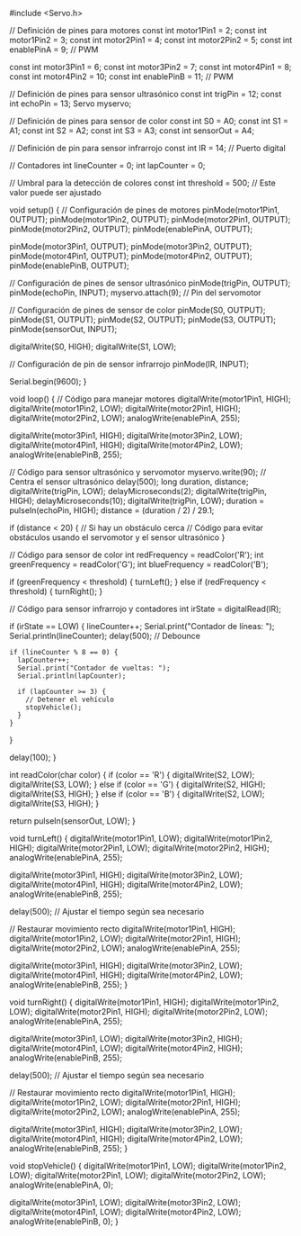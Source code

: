   #include <Servo.h>

// Definición de pines para motores
const int motor1Pin1 = 2;
const int motor1Pin2 = 3;
const int motor2Pin1 = 4;
const int motor2Pin2 = 5;
const int enablePinA = 9; // PWM

const int motor3Pin1 = 6;
const int motor3Pin2 = 7;
const int motor4Pin1 = 8;
const int motor4Pin2 = 10;
const int enablePinB = 11; // PWM

// Definición de pines para sensor ultrasónico
const int trigPin = 12;
const int echoPin = 13;
Servo myservo;

// Definición de pines para sensor de color
const int S0 = A0;
const int S1 = A1;
const int S2 = A2;
const int S3 = A3;
const int sensorOut = A4;

// Definición de pin para sensor infrarrojo
const int IR = 14; // Puerto digital

// Contadores
int lineCounter = 0;
int lapCounter = 0;

// Umbral para la detección de colores
const int threshold = 500; // Este valor puede ser ajustado

void setup() {
  // Configuración de pines de motores
  pinMode(motor1Pin1, OUTPUT);
  pinMode(motor1Pin2, OUTPUT);
  pinMode(motor2Pin1, OUTPUT);
  pinMode(motor2Pin2, OUTPUT);
  pinMode(enablePinA, OUTPUT);
 
  pinMode(motor3Pin1, OUTPUT);
  pinMode(motor3Pin2, OUTPUT);
  pinMode(motor4Pin1, OUTPUT);
  pinMode(motor4Pin2, OUTPUT);
  pinMode(enablePinB, OUTPUT);

  // Configuración de pines de sensor ultrasónico
  pinMode(trigPin, OUTPUT);
  pinMode(echoPin, INPUT);
  myservo.attach(9); // Pin del servomotor

  // Configuración de pines de sensor de color
  pinMode(S0, OUTPUT);
  pinMode(S1, OUTPUT);
  pinMode(S2, OUTPUT);
  pinMode(S3, OUTPUT);
  pinMode(sensorOut, INPUT);

  digitalWrite(S0, HIGH);
  digitalWrite(S1, LOW);

  // Configuración de pin de sensor infrarrojo
  pinMode(IR, INPUT);

  Serial.begin(9600);
}

void loop() {
  // Código para manejar motores
  digitalWrite(motor1Pin1, HIGH);
  digitalWrite(motor1Pin2, LOW);
  digitalWrite(motor2Pin1, HIGH);
  digitalWrite(motor2Pin2, LOW);
  analogWrite(enablePinA, 255);
 
  digitalWrite(motor3Pin1, HIGH);
  digitalWrite(motor3Pin2, LOW);
  digitalWrite(motor4Pin1, HIGH);
  digitalWrite(motor4Pin2, LOW);
  analogWrite(enablePinB, 255);

  // Código para sensor ultrasónico y servomotor
  myservo.write(90); // Centra el sensor ultrasónico
  delay(500);
  long duration, distance;
  digitalWrite(trigPin, LOW);
  delayMicroseconds(2);
  digitalWrite(trigPin, HIGH);
  delayMicroseconds(10);
  digitalWrite(trigPin, LOW);
  duration = pulseIn(echoPin, HIGH);
  distance = (duration / 2) / 29.1;

  if (distance < 20) { // Si hay un obstáculo cerca
    // Código para evitar obstáculos usando el servomotor y el sensor ultrasónico
  }

  // Código para sensor de color
  int redFrequency = readColor('R');
  int greenFrequency = readColor('G');
  int blueFrequency = readColor('B');

  if (greenFrequency < threshold) {
    turnLeft();
  } else if (redFrequency < threshold) {
    turnRight();
  }

  // Código para sensor infrarrojo y contadores
  int irState = digitalRead(IR);

  if (irState == LOW) {
    lineCounter++;
    Serial.print("Contador de líneas: ");
    Serial.println(lineCounter);
    delay(500); // Debounce

    if (lineCounter % 8 == 0) {
      lapCounter++;
      Serial.print("Contador de vueltas: ");
      Serial.println(lapCounter);

      if (lapCounter >= 3) {
        // Detener el vehículo
        stopVehicle();
      }
    }
  }

  delay(100);
}

int readColor(char color) {
  if (color == 'R') {
    digitalWrite(S2, LOW);
    digitalWrite(S3, LOW);
  } else if (color == 'G') {
    digitalWrite(S2, HIGH);
    digitalWrite(S3, HIGH);
  } else if (color == 'B') {
    digitalWrite(S2, LOW);
    digitalWrite(S3, HIGH);
  }

  return pulseIn(sensorOut, LOW);
}

void turnLeft() {
  digitalWrite(motor1Pin1, LOW);
  digitalWrite(motor1Pin2, HIGH);
  digitalWrite(motor2Pin1, LOW);
  digitalWrite(motor2Pin2, HIGH);
  analogWrite(enablePinA, 255);
 
  digitalWrite(motor3Pin1, HIGH);
  digitalWrite(motor3Pin2, LOW);
  digitalWrite(motor4Pin1, HIGH);
  digitalWrite(motor4Pin2, LOW);
  analogWrite(enablePinB, 255);

  delay(500); // Ajustar el tiempo según sea necesario

  // Restaurar movimiento recto
  digitalWrite(motor1Pin1, HIGH);
  digitalWrite(motor1Pin2, LOW);
  digitalWrite(motor2Pin1, HIGH);
  digitalWrite(motor2Pin2, LOW);
  analogWrite(enablePinA, 255);
 
  digitalWrite(motor3Pin1, HIGH);
  digitalWrite(motor3Pin2, LOW);
  digitalWrite(motor4Pin1, HIGH);
  digitalWrite(motor4Pin2, LOW);
  analogWrite(enablePinB, 255);
}

void turnRight() {
  digitalWrite(motor1Pin1, HIGH);
  digitalWrite(motor1Pin2, LOW);
  digitalWrite(motor2Pin1, HIGH);
  digitalWrite(motor2Pin2, LOW);
  analogWrite(enablePinA, 255);
 
  digitalWrite(motor3Pin1, LOW);
  digitalWrite(motor3Pin2, HIGH);
  digitalWrite(motor4Pin1, LOW);
  digitalWrite(motor4Pin2, HIGH);
  analogWrite(enablePinB, 255);

  delay(500); // Ajustar el tiempo según sea necesario

  // Restaurar movimiento recto
  digitalWrite(motor1Pin1, HIGH);
  digitalWrite(motor1Pin2, LOW);
  digitalWrite(motor2Pin1, HIGH);
  digitalWrite(motor2Pin2, LOW);
  analogWrite(enablePinA, 255);
 
  digitalWrite(motor3Pin1, HIGH);
  digitalWrite(motor3Pin2, LOW);
  digitalWrite(motor4Pin1, HIGH);
  digitalWrite(motor4Pin2, LOW);
  analogWrite(enablePinB, 255);
}

void stopVehicle() {
  digitalWrite(motor1Pin1, LOW);
  digitalWrite(motor1Pin2, LOW);
  digitalWrite(motor2Pin1, LOW);
  digitalWrite(motor2Pin2, LOW);
  analogWrite(enablePinA, 0);
 
  digitalWrite(motor3Pin1, LOW);
  digitalWrite(motor3Pin2, LOW);
  digitalWrite(motor4Pin1, LOW);
  digitalWrite(motor4Pin2, LOW);
  analogWrite(enablePinB, 0);
}